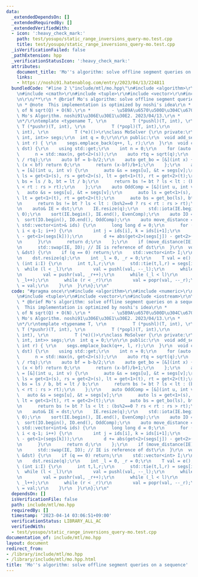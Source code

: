 ```yaml
---
data:
  _extendedDependsOn: []
  _extendedRequiredBy: []
  _extendedVerifiedWith:
  - icon: ':heavy_check_mark:'
    path: test/yosupo/static_range_inversions_query-mo.test.cpp
    title: test/yosupo/static_range_inversions_query-mo.test.cpp
  _isVerificationFailed: false
  _pathExtension: hpp
  _verificationStatusIcon: ':heavy_check_mark:'
  attributes:
    document_title: 'Mo''s algorithm: solve offline segment queries on a sequence'
    links:
    - https://noshi91.hatenablog.com/entry/2023/04/13/224811
  bundledCode: "#line 2 \"include/mtl/mo.hpp\"\n#include <algorithm>\r\n#include <numeric>\r\
    \n#include <cmath>\r\n#include <tuple>\r\n#include <vector>\r\n#include <iostream>\r\
    \n\r\n/**\r\n * @brief Mo's algorithm: solve offline segment queries on a sequence\r\
    \n * @note  This implementation is optimized by noshi's idea\r\n *          complexity\
    \ of N sqrt(Q) + O(N).\r\n *        - \u5B9A\u6570\u500D\u304C\u6700\u9069\u306A\
    \ Mo's Algorithm. noshi91\u306E\u30E1\u30E2. 2023/04/13.\r\n *          https://noshi91.hatenablog.com/entry/2023/04/13/224811\r\
    \n*/\r\ntemplate <typename T, \r\n          T (*pushl)(T, int), \r\n         \
    \ T (*pushr)(T, int), \r\n          T (*popl)(T, int),\r\n          T (*popr)(T,\
    \ int), \r\n          T (*e)()>\r\nclass MoSolver {\r\n private:\r\n  std::vector<std::tuple<int,\
    \ int, int>> segs;\r\n  int q = 0;\r\n\r\n public:\r\n  void add_segment(int l,\
    \ int r) { \r\n    segs.emplace_back(q++, l, r);\r\n  }\r\n  void calc_mos_move(std::vector<int>&\
    \ dst) {\r\n    using std::get;\r\n    int n = 0;\r\n    for (auto s:segs)\r\n\
    \      n = std::max(n, get<2>(s));\r\n    auto rtq = sqrt(q);\r\n    int b = ceil((double)n\
    \ / rtq);\r\n    auto bf = b-b/2;\r\n    auto get_bo = [&](int x) {\r\n      if\
    \ (x < bf) return 0;\r\n      return (x-bf)/b+1;\r\n    };\r\n    auto EvenComp\
    \ = [&](int u, int v) {\r\n      auto &s = segs[u], &t = segs[v];\r\n      auto\
    \ ls = get<1>(s), rs = get<2>(s), lt = get<1>(t), rt = get<2>(t);\r\n      auto\
    \ bs = ls / b, bt = lt / b;\r\n      return bs != bt ? ls < lt : (bs%2==0 ? rs\
    \ < rt : rs > rt);\r\n    };\r\n    auto OddComp = [&](int u, int v) {\r\n   \
    \   auto &s = segs[u], &t = segs[v];\r\n      auto ls = get<1>(s), rs = get<2>(s),\
    \ lt = get<1>(t), rt = get<2>(t);\r\n      auto bs = get_bo(ls), bt = get_bo(lt);\r\
    \n      return bs != bt ? ls < lt : (bs%2==0 ? rs < rt : rs > rt);\r\n    };\r\
    \n    auto& IE = dst;\r\n    IE.resize(q);\r\n    std::iota(IE.begin(), IE.end(),\
    \ 0);\r\n    sort(IE.begin(), IE.end(), EvenComp);\r\n    auto IO = IE;\r\n  \
    \  sort(IO.begin(), IO.end(), OddComp);\r\n    auto move_distance = [&](const\
    \ std::vector<int>& ids) {\r\n      long long d = 0;\r\n      for (int i = 0;\
    \ i < q-1; i++) {\r\n        int j = ids[i], k = ids[i+1];\r\n        d += abs(get<1>(segs[j])\
    \ - get<1>(segs[k]));\r\n        d += abs(get<2>(segs[j]) - get<2>(segs[k]));\r\
    \n      }\r\n      return d;\r\n    };\r\n    if (move_distance(IE) > move_distance(IO))\r\
    \n      std::swap(IE, IO); // IE is reference of dst\r\n  }\r\n  void solve(std::vector<T>\
    \ &dst) {\r\n    if (q == 0) return;\r\n    std::vector<int> I;\r\n    calc_mos_move(I);\r\
    \n    dst.resize(q);\r\n    int _l = 0, _r = 0;\r\n    T val = e();\r\n    for\
    \ (int i:I) {\r\n      int t,l,r;\r\n      std::tie(t,l,r) = segs[i];\r\n    \
    \  while (l < _l)\r\n        val = pushl(val, --_l);\r\n      while (_r < r)\r\
    \n        val = pushr(val, _r++);\r\n      while (_l < l)\r\n        val = popl(val,\
    \ _l++);\r\n      while (r < _r)\r\n        val = popr(val, --_r);\r\n      dst[t]\
    \ = val;\r\n    }\r\n  }\r\n};\r\n"
  code: "#pragma once\r\n#include <algorithm>\r\n#include <numeric>\r\n#include <cmath>\r\
    \n#include <tuple>\r\n#include <vector>\r\n#include <iostream>\r\n\r\n/**\r\n\
    \ * @brief Mo's algorithm: solve offline segment queries on a sequence\r\n * @note\
    \  This implementation is optimized by noshi's idea\r\n *          complexity\
    \ of N sqrt(Q) + O(N).\r\n *        - \u5B9A\u6570\u500D\u304C\u6700\u9069\u306A\
    \ Mo's Algorithm. noshi91\u306E\u30E1\u30E2. 2023/04/13.\r\n *          https://noshi91.hatenablog.com/entry/2023/04/13/224811\r\
    \n*/\r\ntemplate <typename T, \r\n          T (*pushl)(T, int), \r\n         \
    \ T (*pushr)(T, int), \r\n          T (*popl)(T, int),\r\n          T (*popr)(T,\
    \ int), \r\n          T (*e)()>\r\nclass MoSolver {\r\n private:\r\n  std::vector<std::tuple<int,\
    \ int, int>> segs;\r\n  int q = 0;\r\n\r\n public:\r\n  void add_segment(int l,\
    \ int r) { \r\n    segs.emplace_back(q++, l, r);\r\n  }\r\n  void calc_mos_move(std::vector<int>&\
    \ dst) {\r\n    using std::get;\r\n    int n = 0;\r\n    for (auto s:segs)\r\n\
    \      n = std::max(n, get<2>(s));\r\n    auto rtq = sqrt(q);\r\n    int b = ceil((double)n\
    \ / rtq);\r\n    auto bf = b-b/2;\r\n    auto get_bo = [&](int x) {\r\n      if\
    \ (x < bf) return 0;\r\n      return (x-bf)/b+1;\r\n    };\r\n    auto EvenComp\
    \ = [&](int u, int v) {\r\n      auto &s = segs[u], &t = segs[v];\r\n      auto\
    \ ls = get<1>(s), rs = get<2>(s), lt = get<1>(t), rt = get<2>(t);\r\n      auto\
    \ bs = ls / b, bt = lt / b;\r\n      return bs != bt ? ls < lt : (bs%2==0 ? rs\
    \ < rt : rs > rt);\r\n    };\r\n    auto OddComp = [&](int u, int v) {\r\n   \
    \   auto &s = segs[u], &t = segs[v];\r\n      auto ls = get<1>(s), rs = get<2>(s),\
    \ lt = get<1>(t), rt = get<2>(t);\r\n      auto bs = get_bo(ls), bt = get_bo(lt);\r\
    \n      return bs != bt ? ls < lt : (bs%2==0 ? rs < rt : rs > rt);\r\n    };\r\
    \n    auto& IE = dst;\r\n    IE.resize(q);\r\n    std::iota(IE.begin(), IE.end(),\
    \ 0);\r\n    sort(IE.begin(), IE.end(), EvenComp);\r\n    auto IO = IE;\r\n  \
    \  sort(IO.begin(), IO.end(), OddComp);\r\n    auto move_distance = [&](const\
    \ std::vector<int>& ids) {\r\n      long long d = 0;\r\n      for (int i = 0;\
    \ i < q-1; i++) {\r\n        int j = ids[i], k = ids[i+1];\r\n        d += abs(get<1>(segs[j])\
    \ - get<1>(segs[k]));\r\n        d += abs(get<2>(segs[j]) - get<2>(segs[k]));\r\
    \n      }\r\n      return d;\r\n    };\r\n    if (move_distance(IE) > move_distance(IO))\r\
    \n      std::swap(IE, IO); // IE is reference of dst\r\n  }\r\n  void solve(std::vector<T>\
    \ &dst) {\r\n    if (q == 0) return;\r\n    std::vector<int> I;\r\n    calc_mos_move(I);\r\
    \n    dst.resize(q);\r\n    int _l = 0, _r = 0;\r\n    T val = e();\r\n    for\
    \ (int i:I) {\r\n      int t,l,r;\r\n      std::tie(t,l,r) = segs[i];\r\n    \
    \  while (l < _l)\r\n        val = pushl(val, --_l);\r\n      while (_r < r)\r\
    \n        val = pushr(val, _r++);\r\n      while (_l < l)\r\n        val = popl(val,\
    \ _l++);\r\n      while (r < _r)\r\n        val = popr(val, --_r);\r\n      dst[t]\
    \ = val;\r\n    }\r\n  }\r\n};\r\n"
  dependsOn: []
  isVerificationFile: false
  path: include/mtl/mo.hpp
  requiredBy: []
  timestamp: '2023-04-14 03:06:51+09:00'
  verificationStatus: LIBRARY_ALL_AC
  verifiedWith:
  - test/yosupo/static_range_inversions_query-mo.test.cpp
documentation_of: include/mtl/mo.hpp
layout: document
redirect_from:
- /library/include/mtl/mo.hpp
- /library/include/mtl/mo.hpp.html
title: 'Mo''s algorithm: solve offline segment queries on a sequence'
---
```

